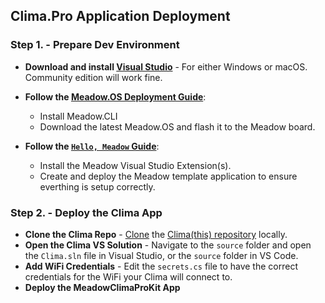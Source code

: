 ## Clima.Pro Application Deployment

### Step 1. - Prepare Dev Environment

 * **Download and install [Visual Studio](https://visualstudio.microsoft.com/)** - For either Windows or macOS. Community edition will work fine.

 * **Follow the [Meadow.OS Deployment Guide](http://developer.wildernesslabs.co/Meadow/Getting_Started/Deploying_Meadow/)**:
   * Install Meadow.CLI
   * Download the latest Meadow.OS and flash it to the Meadow board.

 * **Follow the [`Hello, Meadow` Guide](http://developer.wildernesslabs.co/Meadow/Getting_Started/Hello_World/)**:
   * Install the Meadow Visual Studio Extension(s).
   * Create and deploy the Meadow template application to ensure everthing is setup correctly.

### Step 2. - Deploy the Clima App

 * **Clone the Clima Repo** - [Clone](https://docs.github.com/en/desktop/contributing-and-collaborating-using-github-desktop/adding-and-cloning-repositories/cloning-and-forking-repositories-from-github-desktop) the [Clima(this) repository](https://github.com/wildernesslabs/Clima) locally.
 * **Open the Clima VS Solution** - Navigate to the `source` folder and open the `Clima.sln` file in Visual Studio, or the `source` folder in VS Code. 
 * **Add WiFi Credentials** - Edit the `secrets.cs` file to have the correct credentials for the WiFi your Clima will connect to.
 * **Deploy the MeadowClimaProKit App**
